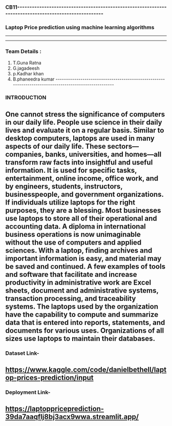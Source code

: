 ### CB11-----------------------------------------------------------------------------------------------------
### Laptop Price prediction using machine learning algorithms
-------------------------------------------------
-----------------------------------------------------
### Team Details :
1. T.Guna Ratna
2. G.jagadeesh
3. p.Kadhar khan
4. B.phaneedra kumar
------------------------------------------------------------------------------------------------------  
### INTRODUCTION
One cannot stress the significance of computers in our daily life. People use science in their daily lives and evaluate it on a regular basis. Similar to desktop computers, laptops are used in many aspects of our daily life. These sectors—companies, banks, universities, and homes—all transform raw facts into insightful and useful information.
It is used for specific tasks, entertainment, online income, office work, and by engineers, students, instructors, businesspeople, and government organizations.
If individuals utilize laptops for the right purposes, they are a blessing. Most businesses use laptops to store all of their operational and accounting data.
A diploma in international business operations is now unimaginable without the use of computers and applied sciences. With a laptop, finding archives and important information is easy, and material may be saved and continued.
A few examples of tools and software that facilitate and increase productivity in administrative work are Excel sheets, document and administrative systems, transaction processing, and traceability systems.
The laptops used by the organization have the capability to compute and summarize data that is entered into reports, statements, and documents for various uses. Organizations of all sizes use laptops to maintain their databases.
------------------------------------------------------------------------------------------------------
### Dataset Link- 
https://www.kaggle.com/code/danielbethell/laptop-prices-prediction/input
------------------------------------------------------------------------------------------------------
### Deployment Link-
https://laptoppriceprediction-39da7aaqflj8bj3acx9wwa.streamlit.app/
-------------------------------------------------------------------------------------------------------
